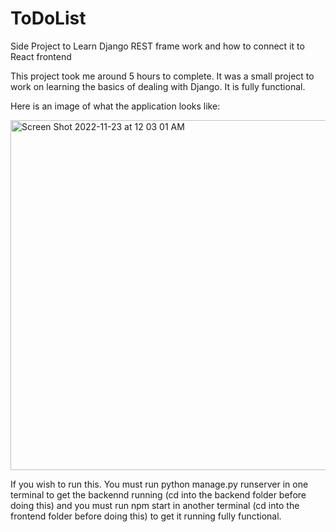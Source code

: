 # ToDoList
Side Project to Learn Django REST frame work and how to connect it to React frontend

This project took me around 5 hours to complete. It was a small project to work on learning the basics of dealing with Django. It is fully functional. 


Here is an image of what the application looks like: 




<img width="560" alt="Screen Shot 2022-11-23 at 12 03 01 AM" src="https://user-images.githubusercontent.com/88155816/203472516-e7209ebe-0096-4d76-a797-42cca2f70b10.png">

If you wish to run this. You must run python manage.py runserver in one terminal to get the backennd running (cd into the backend folder before doing this) and you must run npm start in another terminal (cd into the frontend folder before doing this) to get it running fully functional.
